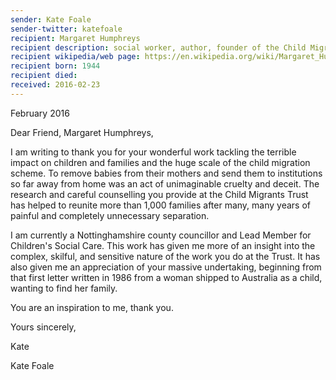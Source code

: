 ```yaml
---
sender: Kate Foale 
sender-twitter: katefoale
recipient: Margaret Humphreys 
recipient description: social worker, author, founder of the Child Migrants Trust
recipient wikipedia/web page: https://en.wikipedia.org/wiki/Margaret_Humphreys
recipient born: 1944
recipient died:
received: 2016-02-23
---
```


February 2016

Dear Friend, Margaret Humphreys,

I am writing to thank you for your wonderful work tackling the terrible impact on children and families and the huge scale of the child migration scheme. 
To remove babies from their mothers and send them to institutions so far away from home was an act of unimaginable cruelty and deceit. The research and careful counselling you provide at the Child Migrants Trust has helped to reunite more than 1,000 families after many, many years of painful and completely unnecessary separation. 

I am currently a Nottinghamshire county councillor and Lead Member for Children's Social Care. This work has given me more of an insight into the complex, skilful, and sensitive nature of the work you do at the Trust. It has also given me an appreciation of your massive undertaking, beginning from that first letter written in 1986 from a woman shipped to Australia as a child, wanting to find her family. 

You are an inspiration to me, thank you. 

Yours sincerely, 

Kate

Kate Foale